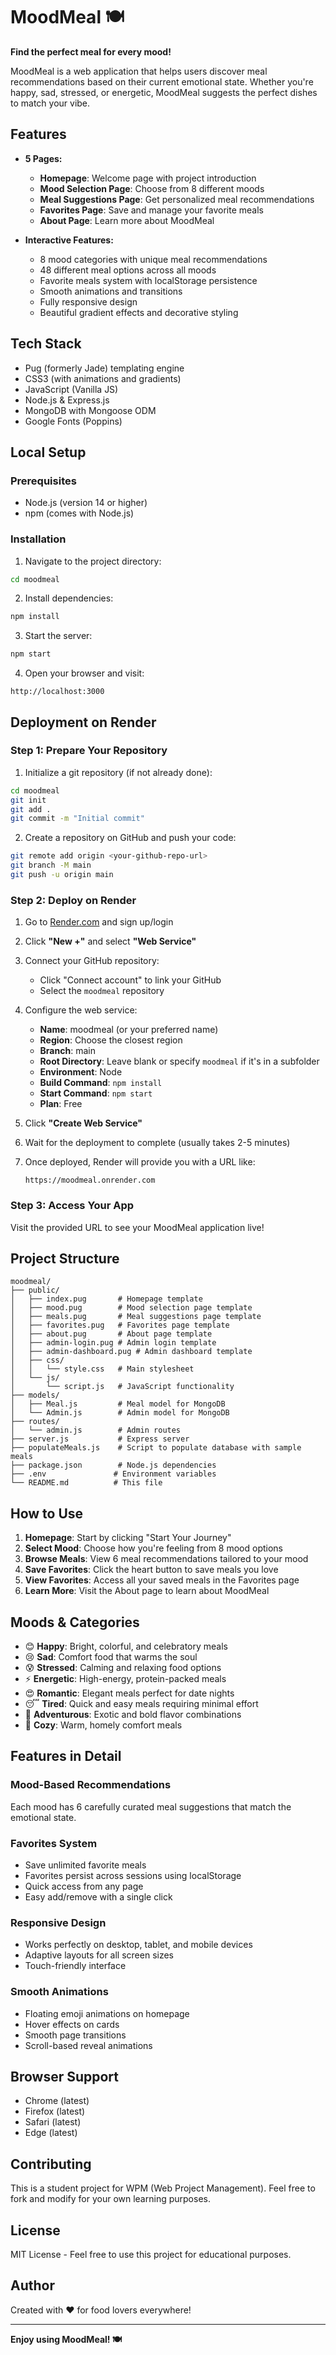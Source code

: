 # MoodMeal 🍽️

**Find the perfect meal for every mood!**

MoodMeal is a web application that helps users discover meal recommendations based on their current emotional state. Whether you're happy, sad, stressed, or energetic, MoodMeal suggests the perfect dishes to match your vibe.

## Features

- **5 Pages:**
  - **Homepage**: Welcome page with project introduction
  - **Mood Selection Page**: Choose from 8 different moods
  - **Meal Suggestions Page**: Get personalized meal recommendations
  - **Favorites Page**: Save and manage your favorite meals
  - **About Page**: Learn more about MoodMeal

- **Interactive Features:**
  - 8 mood categories with unique meal recommendations
  - 48 different meal options across all moods
  - Favorite meals system with localStorage persistence
  - Smooth animations and transitions
  - Fully responsive design
  - Beautiful gradient effects and decorative styling

## Tech Stack

- Pug (formerly Jade) templating engine
- CSS3 (with animations and gradients)
- JavaScript (Vanilla JS)
- Node.js & Express.js
- MongoDB with Mongoose ODM
- Google Fonts (Poppins)

## Local Setup

### Prerequisites
- Node.js (version 14 or higher)
- npm (comes with Node.js)

### Installation

1. Navigate to the project directory:
```bash
cd moodmeal
```

2. Install dependencies:
```bash
npm install
```

3. Start the server:
```bash
npm start
```

4. Open your browser and visit:
```
http://localhost:3000
```

## Deployment on Render

### Step 1: Prepare Your Repository

1. Initialize a git repository (if not already done):
```bash
cd moodmeal
git init
git add .
git commit -m "Initial commit"
```

2. Create a repository on GitHub and push your code:
```bash
git remote add origin <your-github-repo-url>
git branch -M main
git push -u origin main
```

### Step 2: Deploy on Render

1. Go to [Render.com](https://render.com) and sign up/login

2. Click **"New +"** and select **"Web Service"**

3. Connect your GitHub repository:
   - Click "Connect account" to link your GitHub
   - Select the `moodmeal` repository

4. Configure the web service:
   - **Name**: moodmeal (or your preferred name)
   - **Region**: Choose the closest region
   - **Branch**: main
   - **Root Directory**: Leave blank or specify `moodmeal` if it's in a subfolder
   - **Environment**: Node
   - **Build Command**: `npm install`
   - **Start Command**: `npm start`
   - **Plan**: Free

5. Click **"Create Web Service"**

6. Wait for the deployment to complete (usually takes 2-5 minutes)

7. Once deployed, Render will provide you with a URL like:
   ```
   https://moodmeal.onrender.com
   ```

### Step 3: Access Your App

Visit the provided URL to see your MoodMeal application live!

## Project Structure

```
moodmeal/
├── public/
│   ├── index.pug       # Homepage template
│   ├── mood.pug        # Mood selection page template
│   ├── meals.pug       # Meal suggestions page template
│   ├── favorites.pug   # Favorites page template
│   ├── about.pug       # About page template
│   ├── admin-login.pug # Admin login template
│   ├── admin-dashboard.pug # Admin dashboard template
│   ├── css/
│   │   └── style.css   # Main stylesheet
│   └── js/
│       └── script.js   # JavaScript functionality
├── models/
│   ├── Meal.js         # Meal model for MongoDB
│   └── Admin.js        # Admin model for MongoDB
├── routes/
│   └── admin.js        # Admin routes
├── server.js           # Express server
├── populateMeals.js    # Script to populate database with sample meals
├── package.json        # Node.js dependencies
├── .env               # Environment variables
└── README.md          # This file
```

## How to Use

1. **Homepage**: Start by clicking "Start Your Journey"
2. **Select Mood**: Choose how you're feeling from 8 mood options
3. **Browse Meals**: View 6 meal recommendations tailored to your mood
4. **Save Favorites**: Click the heart button to save meals you love
5. **View Favorites**: Access all your saved meals in the Favorites page
6. **Learn More**: Visit the About page to learn about MoodMeal

## Moods & Categories

- 😊 **Happy**: Bright, colorful, and celebratory meals
- 😢 **Sad**: Comfort food that warms the soul
- 😰 **Stressed**: Calming and relaxing food options
- ⚡ **Energetic**: High-energy, protein-packed meals
- 😍 **Romantic**: Elegant meals perfect for date nights
- 😴 **Tired**: Quick and easy meals requiring minimal effort
- 🤠 **Adventurous**: Exotic and bold flavor combinations
- 🤗 **Cozy**: Warm, homely comfort meals

## Features in Detail

### Mood-Based Recommendations
Each mood has 6 carefully curated meal suggestions that match the emotional state.

### Favorites System
- Save unlimited favorite meals
- Favorites persist across sessions using localStorage
- Quick access from any page
- Easy add/remove with a single click

### Responsive Design
- Works perfectly on desktop, tablet, and mobile devices
- Adaptive layouts for all screen sizes
- Touch-friendly interface

### Smooth Animations
- Floating emoji animations on homepage
- Hover effects on cards
- Smooth page transitions
- Scroll-based reveal animations

## Browser Support

- Chrome (latest)
- Firefox (latest)
- Safari (latest)
- Edge (latest)

## Contributing

This is a student project for WPM (Web Project Management). Feel free to fork and modify for your own learning purposes.

## License

MIT License - Feel free to use this project for educational purposes.

## Author

Created with ❤️ for food lovers everywhere!

---

**Enjoy using MoodMeal! 🍽️**
